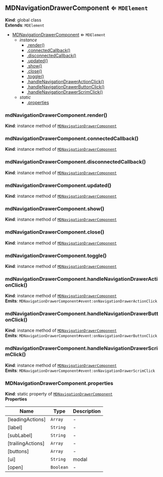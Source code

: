 <a name="MDNavigationDrawerComponent"></a>

## MDNavigationDrawerComponent ⇐ <code>MDElement</code>
**Kind**: global class  
**Extends**: <code>MDElement</code>  

* [MDNavigationDrawerComponent](#MDNavigationDrawerComponent) ⇐ <code>MDElement</code>
    * _instance_
        * [.render()](#MDNavigationDrawerComponent+render)
        * [.connectedCallback()](#MDNavigationDrawerComponent+connectedCallback)
        * [.disconnectedCallback()](#MDNavigationDrawerComponent+disconnectedCallback)
        * [.updated()](#MDNavigationDrawerComponent+updated)
        * [.show()](#MDNavigationDrawerComponent+show)
        * [.close()](#MDNavigationDrawerComponent+close)
        * [.toggle()](#MDNavigationDrawerComponent+toggle)
        * [.handleNavigationDrawerActionClick()](#MDNavigationDrawerComponent+handleNavigationDrawerActionClick)
        * [.handleNavigationDrawerButtonClick()](#MDNavigationDrawerComponent+handleNavigationDrawerButtonClick)
        * [.handleNavigationDrawerScrimClick()](#MDNavigationDrawerComponent+handleNavigationDrawerScrimClick)
    * _static_
        * [.properties](#MDNavigationDrawerComponent.properties)

<a name="MDNavigationDrawerComponent+render"></a>

### mdNavigationDrawerComponent.render()
**Kind**: instance method of [<code>MDNavigationDrawerComponent</code>](#MDNavigationDrawerComponent)  
<a name="MDNavigationDrawerComponent+connectedCallback"></a>

### mdNavigationDrawerComponent.connectedCallback()
**Kind**: instance method of [<code>MDNavigationDrawerComponent</code>](#MDNavigationDrawerComponent)  
<a name="MDNavigationDrawerComponent+disconnectedCallback"></a>

### mdNavigationDrawerComponent.disconnectedCallback()
**Kind**: instance method of [<code>MDNavigationDrawerComponent</code>](#MDNavigationDrawerComponent)  
<a name="MDNavigationDrawerComponent+updated"></a>

### mdNavigationDrawerComponent.updated()
**Kind**: instance method of [<code>MDNavigationDrawerComponent</code>](#MDNavigationDrawerComponent)  
<a name="MDNavigationDrawerComponent+show"></a>

### mdNavigationDrawerComponent.show()
**Kind**: instance method of [<code>MDNavigationDrawerComponent</code>](#MDNavigationDrawerComponent)  
<a name="MDNavigationDrawerComponent+close"></a>

### mdNavigationDrawerComponent.close()
**Kind**: instance method of [<code>MDNavigationDrawerComponent</code>](#MDNavigationDrawerComponent)  
<a name="MDNavigationDrawerComponent+toggle"></a>

### mdNavigationDrawerComponent.toggle()
**Kind**: instance method of [<code>MDNavigationDrawerComponent</code>](#MDNavigationDrawerComponent)  
<a name="MDNavigationDrawerComponent+handleNavigationDrawerActionClick"></a>

### mdNavigationDrawerComponent.handleNavigationDrawerActionClick()
**Kind**: instance method of [<code>MDNavigationDrawerComponent</code>](#MDNavigationDrawerComponent)  
**Emits**: <code>MDNavigationDrawerComponent#event:onNavigationDrawerActionClick</code>  
<a name="MDNavigationDrawerComponent+handleNavigationDrawerButtonClick"></a>

### mdNavigationDrawerComponent.handleNavigationDrawerButtonClick()
**Kind**: instance method of [<code>MDNavigationDrawerComponent</code>](#MDNavigationDrawerComponent)  
**Emits**: <code>MDNavigationDrawerComponent#event:onNavigationDrawerButtonClick</code>  
<a name="MDNavigationDrawerComponent+handleNavigationDrawerScrimClick"></a>

### mdNavigationDrawerComponent.handleNavigationDrawerScrimClick()
**Kind**: instance method of [<code>MDNavigationDrawerComponent</code>](#MDNavigationDrawerComponent)  
**Emits**: <code>MDNavigationDrawerComponent#event:onNavigationDrawerScrimClick</code>  
<a name="MDNavigationDrawerComponent.properties"></a>

### MDNavigationDrawerComponent.properties
**Kind**: static property of [<code>MDNavigationDrawerComponent</code>](#MDNavigationDrawerComponent)  
**Properties**

| Name | Type | Description |
| --- | --- | --- |
| [leadingActions] | <code>Array</code> | - |
| [label] | <code>String</code> | - |
| [subLabel] | <code>String</code> | - |
| [trailingActions] | <code>Array</code> | - |
| [buttons] | <code>Array</code> | - |
| [ui] | <code>String</code> | modal |
| [open] | <code>Boolean</code> | - |

